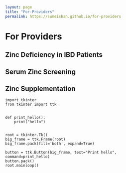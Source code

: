 ```yaml
layout: page
title: "For-Providers"
permalink: https://sumeishan.github.io/for-providers
```

# For Providers 

## Zinc Deficiency in IBD Patients 

## Serum Zinc Screening 

## Zinc Supplementation 

```{python}
import tkinter
from tkinter import ttk


def print_hello():
    print("hello")


root = tkinter.Tk()
big_frame = ttk.Frame(root)
big_frame.pack(fill='both', expand=True)

button = ttk.Button(big_frame, text="Print hello", command=print_hello)
button.pack()
root.mainloop()

```
